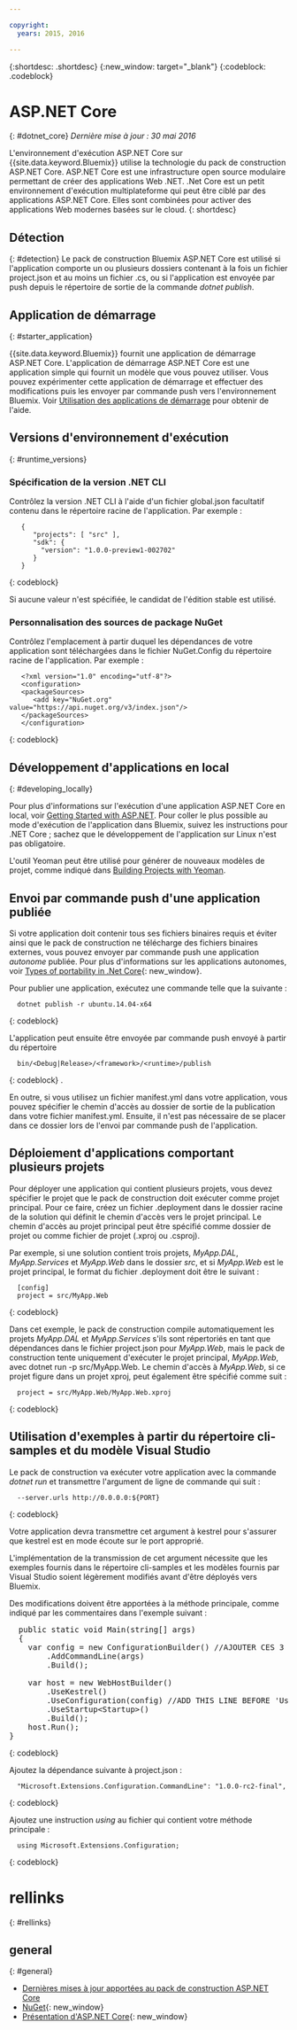 ```yaml
---

copyright:
  years: 2015, 2016

---
```


{:shortdesc: .shortdesc}
{:new_window: target="_blank"}
{:codeblock: .codeblock}


# ASP.NET Core 
{: #dotnet_core}
*Dernière mise à jour : 30 mai 2016*

L'environnement d'exécution ASP.NET Core sur {{site.data.keyword.Bluemix}} utilise la technologie du pack de construction ASP.NET Core. ASP.NET Core est une infrastructure open source modulaire permettant de créer des applications Web .NET.
.Net Core est un petit environnement d'exécution multiplateforme qui peut être ciblé par des applications ASP.NET Core. 
Elles sont combinées pour activer des applications Web modernes basées sur le cloud.
{: shortdesc}

## Détection
{: #detection}
Le pack de construction Bluemix ASP.NET Core est utilisé si l'application comporte un ou plusieurs dossiers contenant à la fois un fichier project.json et au moins un fichier .cs, ou si l'application est envoyée par push depuis le répertoire de sortie de la commande *dotnet publish*.

## Application de démarrage
{: #starter_application}

{{site.data.keyword.Bluemix}} fournit une application de démarrage ASP.NET Core.  L'application de démarrage ASP.NET Core est une application simple qui fournit un modèle que vous pouvez utiliser. Vous pouvez expérimenter cette application de démarrage et effectuer des modifications puis les envoyer par commande push vers l'environnement Bluemix.  Voir [Utilisation des applications de démarrage](../../cfapps/starter_app_usage.html) pour obtenir de l'aide.

## Versions d'environnement d'exécution
{: #runtime_versions}

### Spécification de la version .NET CLI

Contrôlez la version .NET CLI à l'aide d'un fichier global.json facultatif contenu dans le répertoire racine de l'application. Par exemple :
```
   {
      "projects": [ "src" ],
      "sdk": {
        "version": "1.0.0-preview1-002702"
      }
   }
```
{: codeblock}

Si aucune valeur n'est spécifiée, le candidat de l'édition stable est utilisé.

### Personnalisation des sources de package NuGet

Contrôlez l'emplacement à partir duquel les dépendances de votre application sont téléchargées dans le fichier NuGet.Config du répertoire racine de l'application. Par exemple :
```
   <?xml version="1.0" encoding="utf-8"?>
   <configuration>
   <packageSources>
      <add key="NuGet.org" value="https://api.nuget.org/v3/index.json"/>
   </packageSources>
   </configuration>
```
{: codeblock}

## Développement d'applications en local
{: #developing_locally}

Pour plus d'informations sur l'exécution d'une application ASP.NET Core en local, voir [Getting Started with ASP.NET](http://docs.asp.net/en/latest/getting-started/index.html).
Pour coller le plus possible au mode d'exécution de l'application dans Bluemix, suivez les instructions pour .NET Core ; sachez que le développement de l'application sur Linux n'est pas obligatoire.

L'outil Yeoman peut être utilisé pour générer de nouveaux modèles de projet, comme indiqué dans [Building Projects with Yeoman](http://docs.asp.net/en/latest/client-side/yeoman.html).

## Envoi par commande push d'une application publiée

Si votre application doit contenir tous ses fichiers binaires requis et éviter ainsi que le pack de construction ne télécharge des fichiers binaires externes, vous pouvez envoyer par commande push une application *autonome* publiée.  Pour plus d'informations sur les applications autonomes, voir [Types of portability in .Net Core](http://dotnet.github.io/docs/core-concepts/app-types.html){: new_window}.

Pour publier une application, exécutez une commande telle que la suivante :
```
  dotnet publish -r ubuntu.14.04-x64 
```
{: codeblock}
  
L'application peut ensuite être envoyée par commande push envoyé à partir du répertoire
```
  bin/<Debug|Release>/<framework>/<runtime>/publish
```
{: codeblock}
.

En outre, si vous utilisez un fichier manifest.yml dans votre application, vous pouvez spécifier le chemin d'accès au dossier de sortie de la publication dans votre fichier manifest.yml.  Ensuite, il n'est pas nécessaire de se placer dans ce dossier lors de l'envoi par commande push de l'application.

## Déploiement d'applications comportant plusieurs projets

Pour déployer une application qui contient plusieurs projets, vous devez spécifier le projet que le pack de construction doit exécuter comme projet principal. Pour ce faire, créez un fichier .deployment dans le dossier racine de la solution qui définit le chemin d'accès vers le projet principal. Le chemin d'accès au projet principal peut être spécifié comme dossier de projet ou comme fichier de projet (.xproj ou .csproj).

Par exemple, si une solution contient trois projets, *MyApp.DAL*, *MyApp.Services* et *MyApp.Web* dans le dossier *src*, et si *MyApp.Web* est le projet principal, le format du fichier .deployment doit être le suivant :
```
  [config]
  project = src/MyApp.Web
```
{: codeblock}

Dans cet exemple, le pack de construction compile automatiquement les projets *MyApp.DAL* et *MyApp.Services* s'ils sont répertoriés en tant que dépendances dans le fichier project.json pour *MyApp.Web*, mais le pack de construction tente uniquement d'exécuter le projet principal, *MyApp.Web*, avec dotnet run -p src/MyApp.Web. Le chemin d'accès à *MyApp.Web*, si ce projet figure dans un projet xproj, peut également être spécifié comme suit : 
```
  project = src/MyApp.Web/MyApp.Web.xproj 
```
{: codeblock}

## Utilisation d'exemples à partir du répertoire cli-samples et du modèle Visual Studio

Le pack de construction va exécuter votre application avec la commande *dotnet run* et transmettre l'argument de ligne de commande qui suit :
```
  --server.urls http://0.0.0.0:${PORT}
```
{: codeblock}

Votre application devra transmettre cet argument à kestrel pour s'assurer que kestrel est en mode écoute sur le port approprié.

L'implémentation de la transmission de cet argument nécessite que les exemples fournis dans le répertoire cli-samples et les modèles fournis par Visual Studio soient légèrement modifiés avant d'être déployés vers Bluemix.

Des modifications doivent être apportées à la méthode principale, comme indiqué par les commentaires dans l'exemple suivant :

<pre>
  public static void Main(string[] args)
  {
    var config = new ConfigurationBuilder() //AJOUTER CES 3 LIGNES EN HAUT DE LA METHODE PRINCIPALE
        .AddCommandLine(args)
        .Build();
    
    var host = new WebHostBuilder()
        .UseKestrel()
        .UseConfiguration(config) //ADD THIS LINE BEFORE 'UseStartup'
        .UseStartup&lt;Startup&gt;()  
        .Build();
    host.Run();
}
</pre>  
{: codeblock}

Ajoutez la dépendance suivante à project.json : 
```
  "Microsoft.Extensions.Configuration.CommandLine": "1.0.0-rc2-final",
```
{: codeblock}

Ajoutez une instruction *using* au fichier qui contient votre méthode principale : 
```
  using Microsoft.Extensions.Configuration;
```
{: codeblock}

# rellinks
{: #rellinks}
## general
{: #general}
* [Dernières mises à jour apportées au pack de construction ASP.NET Core](updates.html)
* [NuGet](https://docs.nuget.org/Consume/Overview){: new_window}
* [Présentation d'ASP.NET Core](http://docs.asp.net/en/latest/conceptual-overview/aspnet.html){: new_window}

